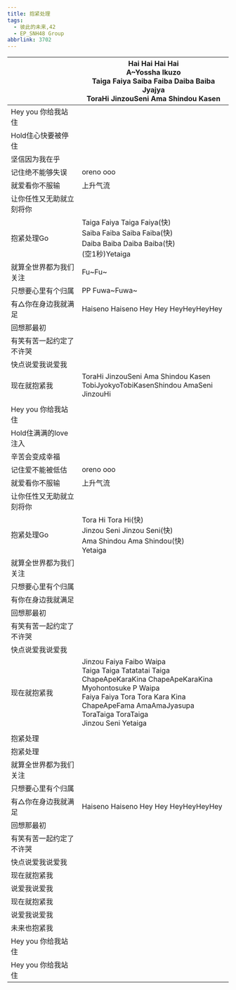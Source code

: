 ```yaml
---
title: 抱紧处理
tags:
  - 彼此的未来,42
  - EP_SNH48 Group
abbrlink: 3702
---
```

|      |Hai Hai Hai Hai<br>A~Yossha Ikuzo<br>Taiga Faiya Saiba Faiba Daiba Baiba Jyajya<br>ToraHi JinzouSeni Ama Shindou Kasen|
|--|--|
|Hey you 你给我站住|      |
|Hold住心快要被停住|      |
|坚信因为我在乎|      |
|记住绝不能够失误|oreno ooo|
|就爱看你不服输|上升气流|
|让你任性又无助就立刻将你|      |
|抱紧处理Go|Taiga Faiya Taiga Faiya(快)<br>Saiba Faiba Saiba Faiba(快) <br>Daiba Baiba Daiba Baiba(快)<br>(空1秒)Yetaiga|
|就算全世界都为我们关注|Fu~Fu~|
|只想要心里有个归属|PP Fuwa~Fuwa~|
|有△你在身边我就满足|Haiseno Haiseno Hey Hey HeyHeyHeyHey|
|回想那最初|      |
|有笑有苦一起约定了不许哭|      |
|快点说爱我说爱我|      |
|现在就抱紧我|ToraHi JinzouSeni Ama Shindou Kasen<br>TobiJyokyoTobiKasenShindou AmaSeni JinzouHi|
|      |      |
|Hey you 你给我站住|      |
|Hold住满满的love注入|      |
|辛苦会变成幸福|      |
|记住爱不能被低估|oreno ooo|
|就爱看你不服输|上升气流|
|让你任性又无助就立刻将你|      |
|抱紧处理Go|Tora Hi Tora Hi(快)<br>Jinzou Seni Jinzou Seni(快)<br>Ama Shindou Ama Shindou(快)<br>Yetaiga|
|就算全世界都为我们关注|      |
|只想要心里有个归属|      |
|有你在身边我就满足|      |
|回想那最初|      |
|有笑有苦一起约定了不许哭|      |
|快点说爱我说爱我|      |
|现在就抱紧我|Jinzou Faiya Faibo Waipa<br>Taiga Taiga Tatatatai Taiga<br>ChapeApeKaraKina ChapeApeKaraKina<br>Myohontosuke P Waipa<br>Faiya Faiya Tora Tora Kara Kina<br>ChapeApeFama AmaAmaJyasupa<br>ToraTaiga ToraTaiga<br>Jinzou Seni Yetaiga|
|      |      |
|抱紧处理|      |
|抱紧处理|      |
|就算全世界都为我们关注|      |
|只想要心里有个归属|      |
|有△你在身边我就满足|Haiseno Haiseno Hey Hey HeyHeyHeyHey|
|回想那最初|      |
|有笑有苦一起约定了不许哭|      |
|快点说爱我说爱我|      |
|现在就抱紧我|      |
|说爱我说爱我|      |
|现在就抱紧我|      |
|说爱我说爱我|      |
|未来也抱紧我|      |
|Hey you 你给我站住|      |
|Hey you 你给我站住|      |